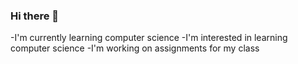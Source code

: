 ### Hi there 👋

-I'm currently learning computer science
-I'm interested in learning computer science
-I'm working on assignments for my class
